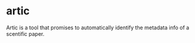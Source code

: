 artic
=====

Artic is a tool that promises to automatically identify the metadata info of a scentific paper.
